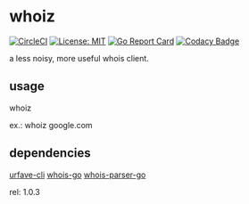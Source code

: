 # whoiz
[![CircleCI](https://circleci.com/gh/weop/whoiz.svg?style=svg)](https://circleci.com/gh/weop/whoiz)
[![License: MIT](https://img.shields.io/badge/License-MIT-yellow.svg)](https://opensource.org/licenses/MIT)
[![Go Report Card](https://goreportcard.com/badge/github.com/weop/whoiz)](https://goreportcard.com/report/github.com/weop/whoiz)
[![Codacy Badge](https://api.codacy.com/project/badge/Grade/88964b0a69554059bf06b1544b7fe756)](https://www.codacy.com/app/weop/whoiz?utm_source=github.com&amp;utm_medium=referral&amp;utm_content=weop/whoiz&amp;utm_campaign=Badge_Grade)

a less noisy, more useful whois client.

## usage 
whoiz 

ex.:
whoiz google.com

## dependencies
[urfave-cli](https://github.com/urfave/cli)
[whois-go](https://github.com/likexian/whois-go)
[whois-parser-go](https://github.com/likexian/whois-parser-go)

rel:
1.0.3
